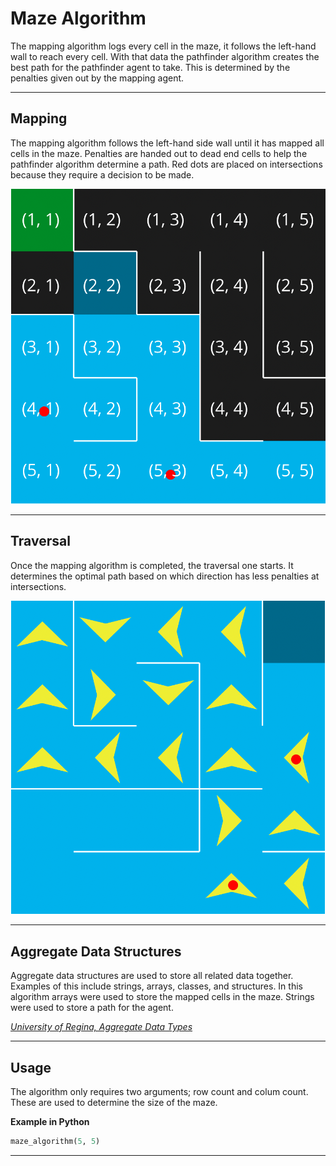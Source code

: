 
# Maze Algorithm

The mapping algorithm logs every cell in the maze, it follows the left-hand wall to reach every cell. With that data the pathfinder algorithm creates the best path for the pathfinder agent to take. This is determined by the penalties given out by the mapping agent.

----

## Mapping

The mapping algorithm follows the left-hand side wall until it has mapped all cells in the maze. Penalties are handed out to dead end cells to help the pathfinder algorithm determine a path. Red dots are placed on intersections because they require a decision to be made.

![Maze Mapping](maze_mapping.png)

----

## Traversal

Once the mapping algorithm is completed, the traversal one starts. It determines the optimal path based on which direction has less penalties at intersections.

![Maze Traversal](maze_traversal.png)

----

## Aggregate Data Structures

Aggregate data structures are used to store all related data together. Examples of this include strings, arrays, classes, and structures. In this algorithm arrays were used to store the mapped cells in the maze. Strings were used to store a path for the agent.

*<a href="https://www.cs.uregina.ca/Links/class-info/cplusplus/Standards/Disk1/cs_230__aggregate_data.htm" target="_blank">University of Regina, Aggregate Data Types</a>*

----

## Usage

The algorithm only requires two arguments; row count and colum count. These are used to determine the size of the maze.

**Example in Python**
```Python
maze_algorithm(5, 5)
```

----
